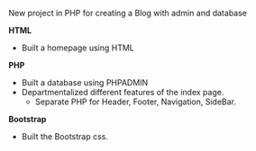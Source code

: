 
New project in PHP for creating a Blog with admin and database


<b>HTML</b>
* Built a homepage using HTML

<b>PHP</b>
* Built a database using PHPADMIN
* Departmentalized different features of the index page.
    * Separate PHP for Header, Footer, Navigation, SideBar.

<b>Bootstrap</b>
* Built the Bootstrap css.
    
